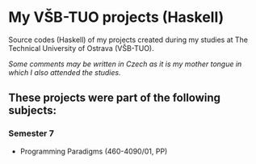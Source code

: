 # My VŠB-TUO projects (Haskell)
Source codes (Haskell) of my projects created during my studies at The Technical University of Ostrava (VŠB-TUO).

*Some comments may be written in Czech as it is my mother tongue in which I also attended the studies.*

## These projects were part of the following subjects:
### Semester 7
- Programming Paradigms (460-4090/01, PP)
